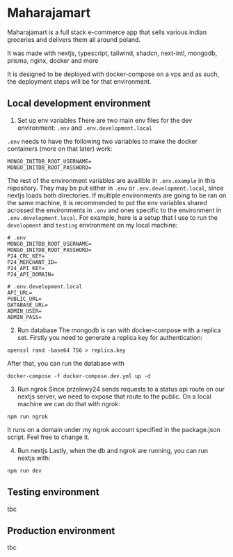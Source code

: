 # Maharajamart

Maharajamart is a full stack e-commerce app that sells various indian groceries and delivers them all around poland.

It was made with nextjs, typescript, tailwind, shadcn, next-intl, mongodb, prisma, nginx, docker and more

It is designed to be deployed with docker-compose on a vps and as such, the deployment steps will be for that environment.

## Local development environment

1. Set up env variables
   There are two main env files for the dev environment: `.env` and `.env.development.local`

`.env` needs to have the following two variables to make the docker containers (more on that later) work:

```
MONGO_INITDB_ROOT_USERNAME=
MONGO_INITDB_ROOT_PASSWORD=
```

The rest of the environment variables are availible in `.env.example` in this repository. They may be put either in `.env` or `.env.development.local`, since nextjs loads both directories. If multiple environments are going to be ran on the same machine, it is recommended to put the env variables shared acrossed the environments in `.env` and ones specific to the environment in `.env.development.local`. For example, here is a setup that I use to run the `development` and `testing` environment on my local machine:

```
# .env
MONGO_INITDB_ROOT_USERNAME=
MONGO_INITDB_ROOT_PASSWORD=
P24_CRC_KEY=
P24_MERCHANT_ID=
P24_API_KEY=
P24_API_DOMAIN=
```

```
# .env.development.local
API_URL=
PUBLIC_URL=
DATABASE_URL=
ADMIN_USER=
ADMIN_PASS=
```

2. Run database
   The mongodb is ran with docker-compose with a replica set. Firstly you need to generate a replica key for authentication:

```
openssl rand -base64 756 > replica.key
```

After that, you can run the database with

```
docker-compose -f docker-compose.dev.yml up -d
```

3. Run ngrok
   Since przelewy24 sends requests to a status api route on our nextjs server, we need to expose that route to the public. On a local machine we can do that with ngrok:

```
npm run ngrok
```

It runs on a domain under my ngrok account specified in the package.json script. Feel free to change it.

4. Run nextjs
   Lastly, when the db and ngrok are running, you can run nextjs with:

```
npm run dev
```

## Testing environment

tbc

## Production environment

tbc
